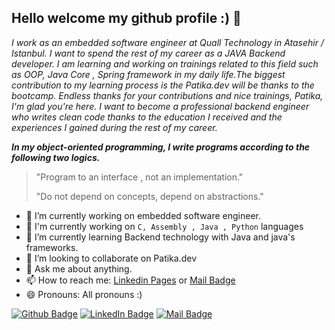 

## Hello welcome my github profile :) 👋 

*I work as an embedded software engineer at Quall Technology in Atasehir / Istanbul. I want to spend the rest of my career as a JAVA Backend developer. I am learning and working on trainings related to this field such as OOP, Java Core , Spring framework in my daily life.The biggest contribution to my learning process is the Patika.dev will be thanks to the bootcamp. Endless thanks for your contributions and nice trainings, Patika, I'm glad you're here.  I want to become a professional backend engineer who writes clean code thanks to the education I received and the experiences I gained during the rest of my career.*


***In my object-oriented programming, I write programs according to the following two logics.*** 
> "Program to an interface , not an implementation."
> 
> "Do not depend on concepts, depend on abstractions."


- 🔭 I’m currently working on embedded software engineer.
- 👋 I'm currently working on ```C, Assembly , Java , Python``` languages
- 🌱 I’m currently learning Backend technology with Java and java's frameworks.
- 👯 I’m looking to collaborate on Patika.dev
- 💬 Ask me about anything.
- 📫 How to reach me: [Linkedin Pages](https://www.linkedin.com/in/ali-canli/) or [Mail Badge](mailto:alicanli1995@gmail.com?subject=Hello)
- 😄 Pronouns: All pronouns :)


[![Github Badge](https://i.ibb.co/3zz3vPF/Git-Hub-Mark.png)](https://github.com/alicanli1995)
[![LinkedIn Badge](https://i.ibb.co/DVdTPH9/super-tiny-icons-linkedin-1324450747503589428.png)](https://www.linkedin.com/in/ali-canli/)
[![Mail Badge](https://i.ibb.co/k1NMjhh/281769.png)](mailto:alicanli1995@gmail.com?subject=Hello)


